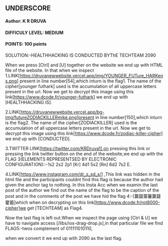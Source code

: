 ## UNDERSCORE
#### Author: K R DRUVA
#### DIFFICULY LEVEL: MEDIUM
#### POINTS: 100 points

SOLUTION:-HEALTHHACKING IS CONDUCTED BYThE TECHTEAM 2090

When we press [Ctrl] and [U] together  on the website we end up with HTML file of the  website.
In that when we inspect 
1.LINK[https://druvanewwebsite.vercel.app/img/YOUNGER_FUTure_HARKens.png] present in line number[54],which inturn is the flag1.
The name of the cipher[younger futhark] used is the accumulation of all uppercase letters present in the url.
Now we get to decrypt this image using this link[https://www.dcode.fr/younger-futhark] we end up with [HEALTHHACKING IS].


2.LINK[https://druvanewwebsite.vercel.app/bg-img/futureZODIACKILLERmike.png]present in line number[150],which inturn is the flag2.
The name of the cipher[ZODIACKILLER] used is the accumulation of all uppercase letters present in the url.
Now we get to decrypt this image using this link[https://www.dcode.fr/zodiac-killer-cipher] we end up with [CONDUCTED].


3.TWITTER LINK[https://twitter.com/KRDruva1],on pressing this link or pressing the link twitter button on the end of the website,we end up with the FLAG 3(ELEMENTS REPRESENTSED BY ELECTRONIC CONFIGURATION)::-1s2 2s2 2p1 [Kr] 4d1 5s2 [Rn] 6d2 7s2 E.


4.LINK[https://www.instagram.com/dr_s_sd_s/] ,This link was hidden in the html file and the participants couldnt find this flag is because the author had given the anchor tag to nothing.
In this Insta Acc when we examin the last post of the author we find out the name of the flag to be the caption of the post and in the comments of the post we have hid the flag 4:-[籝籎籌籑籝籎籊籖]which when on decrypting  on this link[https://www.dcode.fr/rot8000-cipher]we get [TECHTEAM] as Flag4.


Now the last flag is left out.When we inspect the page using [Ctrl & U] we have to navigate access [/libs/ios-drag-drop.js],in that particular file we find FLAG5:-twos complement of 011111010110,

when we convert it we end up with 2090 as the last flag.